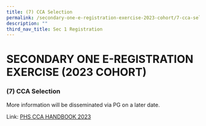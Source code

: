 ```yaml
---
title: (7) CCA Selection
permalink: /secondary-one-e-registration-exercise-2023-cohort/7-cca-selection/
description: ""
third_nav_title: Sec 1 Registration
---
```

# **SECONDARY ONE E-REGISTRATION EXERCISE (2023 COHORT)**

### (7) CCA Selection

More information will be disseminated via PG on a later date.

Link: [PHS CCA HANDBOOK 2023](https://drive.google.com/drive/folders/1M-PNtcyBwCY9GJuWtHDhNS_5yHRqBHvF?usp=sharing)